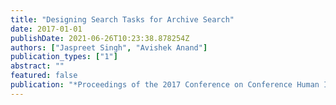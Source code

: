 ```yaml
---
title: "Designing Search Tasks for Archive Search"
date: 2017-01-01
publishDate: 2021-06-26T10:23:38.878254Z
authors: ["Jaspreet Singh", "Avishek Anand"]
publication_types: ["1"]
abstract: ""
featured: false
publication: "*Proceedings of the 2017 Conference on Conference Human Information Interaction and Retrieval*"
---
```


